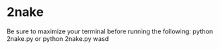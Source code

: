 # 2nake

Be sure to maximize your terminal before running the following:
python 2nake.py
or
python 2nake.py wasd
